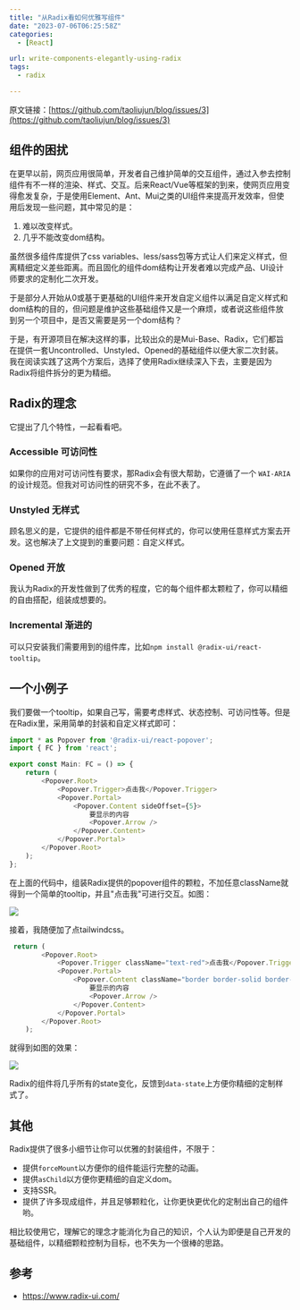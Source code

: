 ```yaml
---
title: "从Radix看如何优雅写组件"
date: "2023-07-06T06:25:58Z"
categories:
  - [React]

url: write-components-elegantly-using-radix
tags:
  - radix

---
```



原文链接：[https://github.com/taoliujun/blog/issues/3](https://github.com/taoliujun/blog/issues/3)

<!--hexo
---
url: write-components-elegantly-using-radix
tags:
  - radix
---
-->

## 组件的困扰

在更早以前，网页应用很简单，开发者自己维护简单的交互组件，通过入参去控制组件有不一样的渲染、样式、交互。后来React/Vue等框架的到来，使网页应用变得愈发复杂，于是使用Element、Ant、Mui之类的UI组件来提高开发效率，但使用后发现一些问题，其中常见的是：  
1. 难以改变样式。
1. 几乎不能改变dom结构。

虽然很多组件库提供了css variables、less/sass包等方式让人们来定义样式，但离精细定义差些距离。而且固化的组件dom结构让开发者难以完成产品、UI设计师要求的定制化二次开发。

于是部分人开始从0或基于更基础的UI组件来开发自定义组件以满足自定义样式和dom结构的目的，但问题是维护这些基础组件又是一个麻烦，或者说这些组件放到另一个项目中，是否又需要是另一个dom结构？

于是，有开源项目在解决这样的事，比较出众的是Mui-Base、Radix，它们都旨在提供一套Uncontrolled、Unstyled、Opened的基础组件以便大家二次封装。我在阅读实践了这两个方案后，选择了使用Radix继续深入下去，主要是因为Radix将组件拆分的更为精细。

## Radix的理念

它提出了几个特性，一起看看吧。

### Accessible 可访问性

如果你的应用对可访问性有要求，那Radix会有很大帮助，它遵循了一个 `WAI-ARIA` 的设计规范。但我对可访问性的研究不多，在此不表了。

### Unstyled 无样式

顾名思义的是，它提供的组件都是不带任何样式的，你可以使用任意样式方案去开发。这也解决了上文提到的重要问题：自定义样式。

### Opened 开放

我认为Radix的开发性做到了优秀的程度，它的每个组件都太颗粒了，你可以精细的自由搭配，组装成想要的。

### Incremental 渐进的

可以只安装我们需要用到的组件库，比如`npm install @radix-ui/react-tooltip`。

## 一个小例子

我们要做一个tooltip，如果自己写，需要考虑样式、状态控制、可访问性等。但是在Radix里，采用简单的封装和自定义样式即可：

```typescript
import * as Popover from '@radix-ui/react-popover';
import { FC } from 'react';

export const Main: FC = () => {
    return (
        <Popover.Root>
            <Popover.Trigger>点击我</Popover.Trigger>
            <Popover.Portal>
                <Popover.Content sideOffset={5}>
                    要显示的内容
                    <Popover.Arrow />
                </Popover.Content>
            </Popover.Portal>
        </Popover.Root>
    );
};
```

在上面的代码中，组装Radix提供的popover组件的颗粒，不加任意className就得到一个简单的tooltip，并且"点击我"可进行交互。如图：

![](https://cdn.jsdelivr.net/gh/taoliujun/static/blog/202306271427990.png)

接着，我随便加了点tailwindcss。

```typescript
 return (
        <Popover.Root>
            <Popover.Trigger className="text-red">点击我</Popover.Trigger>
            <Popover.Portal>
                <Popover.Content className="border border-solid border-black" sideOffset={5}>
                    要显示的内容
                    <Popover.Arrow />
                </Popover.Content>
            </Popover.Portal>
        </Popover.Root>
    );
```

就得到如图的效果：

![](https://cdn.jsdelivr.net/gh/taoliujun/static/blog/202306271430207.png)

Radix的组件将几乎所有的state变化，反馈到`data-state`上方便你精细的定制样式了。

## 其他

Radix提供了很多小细节让你可以优雅的封装组件，不限于：

* 提供`forceMount`以方便你的组件能运行完整的动画。
* 提供`asChild`以方便你更精细的自定义dom。
* 支持SSR。
* 提供了许多现成组件，并且足够颗粒化，让你更快更优化的定制出自己的组件哟。

相比较使用它，理解它的理念才能消化为自己的知识，个人认为即便是自己开发的基础组件，以精细颗粒控制为目标，也不失为一个很棒的思路。

## 参考

* https://www.radix-ui.com/




